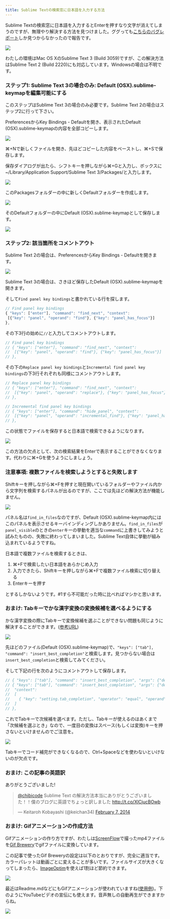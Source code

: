 ```yaml
---
title: Sublime Textの検索窓に日本語を入力する方法
---
```


Sublime Textの検索窓に日本語を入力するとEnterを押すなり文字が消えてしまうのですが、無理やり解決する方法を見つけました。ググっても[こちらのバグレポート](http://sublimetext.userecho.com/topic/52165-unable-to-finalize-kana-kanji-conversion-in-japanese-in-the-search-box/)しか見つからなかったので報告です。

![](http://chibicode.com/assets/images/sublime-search-japanese/sublime-japanese-search-input.gif)

わたしの環境はMac OS XのSublime Text 3 (Build 3059)ですが、この解決方法はSublime Text 2 (Build 2220)にも対応しています。Windowsの場合は不明です。

### ステップ1: Sublime Text 3の場合のみ: Default (OSX).sublime-keymapを編集可能にする

このステップはSublime Text 3の場合のみ必要です。Sublime Text 2の場合はステップ2に行って下さい。

PreferencesからKey Bindings - Defaultを開き、表示されたDefault (OSX).sublime-keymapの内容を全部コピーします。

![](http://chibicode.com/assets/images/sublime-search-japanese/default-key-bindings.png)

&#8984;+Nで新しくファイルを開き、先ほどコピーした内容をペーストし、&#8984;+Sで保存します。

保存ダイアログが出たら、シフトキーを押しながら&#8984;+Gと入力し、ボックスに~/Library/Application Support/Sublime Text 3/Packages/と入力します。

![](http://chibicode.com/assets/images/sublime-search-japanese/save-location.png)

このPackagesフォルダーの中に新しくDefaultフォルダーを作成します。

![](http://chibicode.com/assets/images/sublime-search-japanese/default-folder.png)

そのDefaultフォルダーの中にDefault (OSX).sublime-keymapとして保存します。

![](http://chibicode.com/assets/images/sublime-search-japanese/default-folder-2.png)

### ステップ2: 該当箇所をコメントアウト

Sublime Text 2の場合は、PreferencesからKey Bindings - Defaultを開きます。

![](http://chibicode.com/assets/images/sublime-search-japanese/default-key-bindings.png)

Sublime Text 3の場合は、さきほど保存したDefault (OSX).sublime-keymapを開きます。

そして`Find panel key bindings`と書かれている行を探します。

~~~javascript
// Find panel key bindings
{ "keys": ["enter"], "command": "find_next", "context":
 [{"key": "panel", "operand": "find"}, {"key": "panel_has_focus"}]
},
~~~

その下3行の始めに`//`と入力してコメントアウトします。

~~~javascript
// Find panel key bindings
// { "keys": ["enter"], "command": "find_next", "context":
//  [{"key": "panel", "operand": "find"}, {"key": "panel_has_focus"}]
// },
~~~

その下の`Replace panel key bindings`と`Incremental find panel key bindings`の下3行それぞれも同様にコメントアウトします。

~~~javascript
// Replace panel key bindings
// { "keys": ["enter"], "command": "find_next", "context":
//  [{"key": "panel", "operand": "replace"}, {"key": "panel_has_focus"}]
// },
~~~

~~~javascript
// Incremental find panel key bindings
// { "keys": ["enter"], "command": "hide_panel", "context":
//  [{"key": "panel", "operand": "incremental_find"}, {"key": "panel_has_focus"}]
// },
~~~

この状態でファイルを保存すると日本語で検索できるようになります。

![](http://chibicode.com/assets/images/sublime-search-japanese/sublime-japanese-search-input-success.gif)

この方法の欠点として、次の検索結果をEnterで表示することができなくなります。代わりに&#8984;+Gを使うようにしましょう。

### 注意事項: 複数ファイルを検索しようとすると失敗します

Shiftキーを押しながら&#8984;+Fを押すと現在開いているフォルダーやファイル内から文字列を検索するパネルが出るのですが、ここでは先ほどの解決方法が機能しません。

![](http://chibicode.com/assets/images/sublime-search-japanese/find-all.png)

パネル名は`find_in_files`なのですが、Default (OSX).sublime-keymap内にはこのパネルを表示させるキーバインディングしかありません。`find_in_files`が`panel_visible`のときの`enter`キーの挙動を適当な`command`に上書きしてみようと試みたものの、失敗に終わってしまいました。Sublime Text自体に挙動が組み込まれているようですね。

日本語で複数ファイルを検索するときは、

1. &#8984;+Fで検索したい日本語をあらかじめ入力
2. 入力できたら、Shiftキーを押しながら&#8984;+Fで複数ファイル検索に切り替える
3. Enterキーを押す

とするしかないようです。#1すら不可能だった時に比べればマシかと思います。

### おまけ: Tabキーでかな漢字変換の変換候補を選べるようにする

かな漢字変換の際にTabキーで変換候補を選ぶことができない問題も同じように解決することができます。([参考URL](http://kazshu.hatenablog.com/entry/20120718/1342623780))

![](http://chibicode.com/assets/images/sublime-search-japanese/sublime-japanese-select.gif)

先ほどのファイル(Default (OSX).sublime-keymap)で、`"keys": ["tab"], "command": "insert_best_completion"`と検索します。見つからない場合は`insert_best_completion`と検索してみてください。

そして下記の行を次のようにコメントアウトして保存します。

~~~javascript
// { "keys": ["tab"], "command": "insert_best_completion", "args": {"default": "\t", "exact": true} },
// { "keys": ["tab"], "command": "insert_best_completion", "args": {"default": "\t", "exact": false},
//  "context":
//  [
//    { "key": "setting.tab_completion", "operator": "equal", "operand": true }
//  ]
// },
~~~

これでTabキーで次候補を選べます。ただし、Tabキーが使えるのはあくまで「次候補を選ぶとき」なので、一度目の変換はスペース(もしくは変換)キーを押さないといけませんのでご注意を。

![](http://chibicode.com/assets/images/sublime-search-japanese/sublime-japanese-select-success.gif)

Tabキーでコード補完ができなくなるので、Ctrl+Spaceなどを使わないといけないのが欠点です。

### おまけ: この記事の英語訳

ありがとうございました!

<blockquote class="twitter-tweet" lang="en"><p><a href="https://twitter.com/chibicode">@chibicode</a> Sublime Text の解決方法本当にありがとうございました！！僕のブログに英語でちょっと訳しました <a href="http://t.co/XlCjucBOwb">http://t.co/XlCjucBOwb</a></p>&mdash; Keitaroh Kobayashi (@keichan34) <a href="https://twitter.com/keichan34/statuses/431649160165466113">February 7, 2014</a></blockquote>

### おまけ: Gifアニメーションの作成方法

Gifアニメーションの作り方ですが、わたしは[ScreenFlow](http://www.telestream.net/screenflow/overview.htm)で撮ったmp4ファイルを[Gif Brewery](http://gifbrewery.com/)でgifファイルに変換しています。

この記事で使ったGif Breweryの設定は以下のとおりですが、完全に適当です。カラーパレットは動画ごとに変えることが多いです。ファイルサイズが大きくなってしまったら、[ImageOptim](http://imageoptim.com/)を使えば1割ほど節約できます。

![](http://chibicode.com/assets/images/sublime-search-japanese/gif-brewery.png)

最近はReadme.mdなどにもGifアニメーションが使われていますね([使用例](https://github.com/fphilipe/PHFComposeBarView))。下のようにYouTubeビデオの宣伝にも使えます。音声無しの自動再生ができますからね。

![](http://f.cl.ly/items/2x0g0g3O1n2A180Y3I1s/video.gif)
